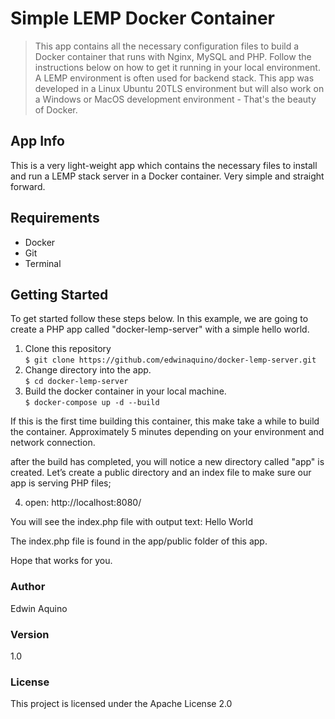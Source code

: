 # Simple LEMP Docker Container

> This app contains all the necessary configuration files to build a Docker container that runs with Nginx, MySQL and PHP. Follow the instructions below on how to get it running in your local environment. A LEMP environment is often used for backend stack. This app was developed in a Linux Ubuntu 20TLS environment but will also work on a Windows or MacOS development environment - That's the beauty of Docker.

## App Info
This is a very light-weight app which contains the necessary files to install and run a LEMP stack server in a Docker container. Very simple and straight forward.

## Requirements
* Docker
* Git
* Terminal

## Getting Started
To get started follow these steps below. In this example, we are going to create a PHP app called "docker-lemp-server" with a simple hello world.

1. Clone this repository<br>
```$ git clone https://github.com/edwinaquino/docker-lemp-server.git```
2. Change directory into the app.<br>
```$ cd docker-lemp-server```<br>
3. Build the docker container in your local machine. <br>
```$ docker-compose up -d --build```

If this is the first time building this container, this make take a while to build the container. Approximately 5 minutes depending on your environment and network connection.

after the build has completed, you will notice a new directory called "app" is created. Let’s create a public directory and an index file to make sure our app is serving PHP files;

4. open: http://localhost:8080/

You will see the index.php file with output text: Hello World

The index.php file is found in the app/public folder of this app.

Hope that works for you.

### Author

Edwin Aquino

### Version

1.0

### License

This project is licensed under the Apache License 2.0
